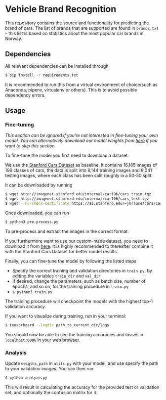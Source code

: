 # Vehicle Brand Recognition

This repository contains the source and functionality for predicting the brand of cars. The list of brands that are supported are found in `brands.txt` – this list is based on statistics about the most popular car brands in Norway.

## Dependencies

All relevant dependencies can be installed through

```sh
$ pip install -r requirements.txt
```

It is recommended to run this from a virtual environment of choice(such as Anaconda, pipenv, virtualenv or others). This is to avoid possible dependency errors.

## Usage

### Fine-tuning

*This section can be ignored if you're not interested in fine-tuning your own model. You can alternatively download our model weights from [here](https://drive.google.com/open?id=1CXWGf2hj_sJXIsSE4wfqUOqIv-EsYf7x) if you want to skip this section.*

To fine-tune the model you first need to download a dataset.

We use the [Stanford Cars Dataset](https://ai.stanford.edu/~jkrause/cars/car_dataset.html) as baseline. It contains 16,185 images of 196 classes of cars, the data is split into 8,144 training images and 8,041 testing images, where each class has been split roughly in a 50-50 split.

It can be downloaded by running

```bash
$ wget http://imagenet.stanford.edu/internal/car196/cars_train.tgz
$ wget http://imagenet.stanford.edu/internal/car196/cars_test.tgz
$ wget --no-check-certificate https://ai.stanford.edu/~jkrause/cars/car_devkit.tgz
```

Once downloaded, you can run

```sh
$ python3 pre-process.py
```
To pre-process and extract the images in the correct format.

If you furthermore want to use our custom-made dataset, you need to download it from [here](https://drive.google.com/open?id=1Nf3t7yCKDoikNC1mTFrDndULcvmFnn5N). It is highly recommended to thereafter combine it with the Stanford Cars Dataset for better model results.

Finally, you can fine-tune the model by following the listed steps

* Specify the correct training and validation directories in `train.py`, by editing the variables `train_dir` and `val_dir`
* If desired, change the parameters, such as batch size, number of epochs, and so on, for the training procedure in `train.py`
* `$ python3 train.py`

The training procedure will checkpoint the models with the highest top-1 validation accuracy.

If you want to visualize during training, run in your terminal:
```bash
$ tensorboard --logdir path_to_current_dir/logs
```
You should now be able to see the training accuracies and losses in `localhost:6006` in your web browser.

### Analysis
Update `weigths_path` in `utils.py` with your model, and use specify the path to your validation images. You can then run
```bash
$ python analyze.py
```
This will result in calculating the accuracy for the provided test or validation set, and optionally the confusion matrix for it.
